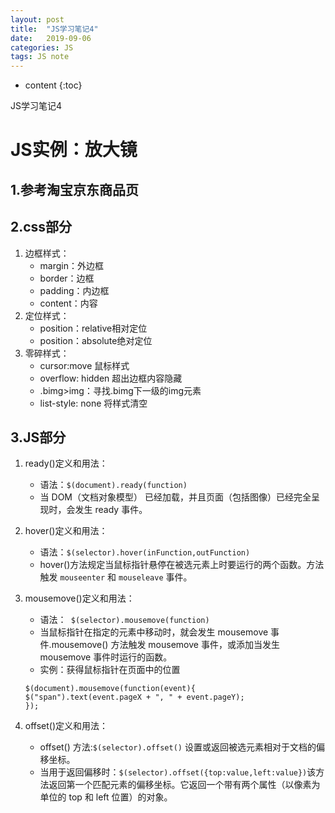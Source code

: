```yaml
---
layout: post
title:  "JS学习笔记4"
date:   2019-09-06
categories: JS
tags: JS note
---
```


* content
{:toc}

JS学习笔记4






# JS实例：放大镜
## 1.参考淘宝京东商品页
## 2.css部分
1. 边框样式：
    * margin：外边框
    * border：边框
    * padding：内边框
    * content：内容
2. 定位样式：
    * position：relative相对定位
    * position：absolute绝对定位
3. 零碎样式：
    * cursor:move 鼠标样式
    * overflow: hidden 超出边框内容隐藏
    * .bimg>img：寻找.bimg下一级的img元素
    * list-style: none 将样式清空

## 3.JS部分
1. ready()定义和用法：
    * 语法：`$(document).ready(function)`
    * 当 DOM（文档对象模型） 已经加载，并且页面（包括图像）已经完全呈现时，会发生 ready 事件。

2. hover()定义和用法：
    * 语法：`$(selector).hover(inFunction,outFunction)`
    * hover()方法规定当鼠标指针悬停在被选元素上时要运行的两个函数。方法触发 `mouseenter` 和 `mouseleave` 事件。

3. mousemove()定义和用法：
    * 语法：` $(selector).mousemove(function)`
    * 当鼠标指针在指定的元素中移动时，就会发生 mousemove 事件.mousemove() 方法触发 mousemove 事件，或添加当发生 mousemove 事件时运行的函数。
    * 实例：获得鼠标指针在页面中的位置
    ```
    $(document).mousemove(function(event){
    $("span").text(event.pageX + ", " + event.pageY);
    });
    ```

4. offset()定义和用法：
    * offset() 方法:`$(selector).offset()` 设置或返回被选元素相对于文档的偏移坐标。
    * 当用于返回偏移时：`$(selector).offset({top:value,left:value})`该方法返回第一个匹配元素的偏移坐标。它返回一个带有两个属性（以像素为单位的 top 和 left 位置）的对象。
    






















